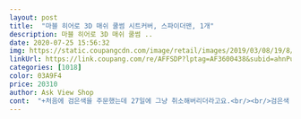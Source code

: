 ```yaml
---
layout: post 
title:  "마블 히어로 3D 매쉬 쿨썸 시트커버, 스파이더맨, 1개" 
description: 마블 히어로 3D 매쉬 쿨썸 ..
date: 2020-07-25 15:56:32 
img: https://static.coupangcdn.com/image/retail/images/2019/03/08/19/8/a6d5dc5a-d983-4612-b234-63612059f40f.jpg 
linkUrl: https://link.coupang.com/re/AFFSDP?lptag=AF3600438&subid=ahnPublicAsk&pageKey=196490593&itemId=566001762&vendorItemId=4485668181&traceid=V0-113-ed1f1460fb6d42e9 
categories: [1018] 
color: 03A9F4 
price: 20310 
author: Ask View Shop 
cont:  "+처음에 검은색을 주문했는데 27일에 그냥 취소해버리더라고요.<br/><br/>검은색 지금은 판매 중단한거 같은데 뜨면 배송 언제되는지 물어보고 구매하세요.<br/><br/>고정 시키는것도 어렵지 않아요.<br/><br/>그래도 정말 만족스럽습니다.<br/><br/>대신에 종아리 쪽 고정은 차량 마다 다를거같아요.<br/><br/>디자인이 좀 young 한거만빼면,,,,아주 맘에듭니다,<br/>메쉬매트 써보란말을 듣고 주문해봤는데<br/>순정통풍시트 그대로 한 3년쓰다가<br/>시트바람이 좀 시원찮은거같아서 알아보다가<br/>이건 제대로 받아서 다행이네요.<br/><br/>저 진짜 히마리 없는데 혼자 룰루랄라 주차장가서 바로 끼우는데 하나도 어렵지 않앗어요 추천함<br/>저는 겨우겨우 끼워넣긴 했는데 빠질거 같기도 하고.<br/><br/>제가 거의 2주? 2주 넘게 기다렸는데 정말 화나더라고요.<br/><br/>쿠션감도 좋고 무엇보다 등허리에서 바람나오는게 느껴지네요.<br/><br/>통풍시트인가 뭐 안했더니 등에 땀차기 시작해서 샀습니다.<br/> 아이언맨을 사려고 산건 아닌데 그렇게튀지도않고 굉장히 만족합니다.<br/><br/>폭스바겐 티구안 차량입니다.<br/> 정말 딱 맞아떨어지네요.<br/><br/>" 
---
```


